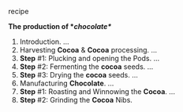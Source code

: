 recipe

**The production of \**chocolate\****

1. Introduction. ...
2. Harvesting **Cocoa** & **Cocoa** processing. ...
3. **Step** #1: Plucking and opening the Pods. ...
4. **Step** #2: Fermenting the **cocoa** seeds. ...
5. **Step** #3: Drying the **cocoa** seeds. ...
6. Manufacturing **Chocolate**. ...
7. **Step** #1: Roasting and Winnowing the **Cocoa**. ...
8. **Step** #2: Grinding the **Cocoa** Nibs.